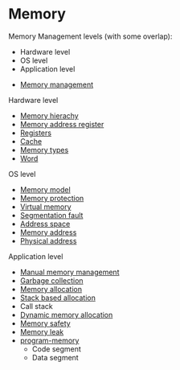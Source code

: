 # Memory

Memory Management levels (with some overlap):
* Hardware level
* OS level
* Application level

- [Memory management](memory-management.md)

Hardware level
- [Memory hierachy](memory-hierarchy.md)
- [Memory address register](./mar.md)
- [Registers](registers.md)
- [Cache](cache.md)
- [Memory types](memory-types.md)
- [Word](word.md)

OS level
- [Memory model](./memory-model.md)
- [Memory protection](./memory-protection.md)
- [Virtual memory](./virtual-memory.md)
- [Segmentation fault](./segmentation-fault.md)
- [Address space](address-space.md)
- [Memory address](./memory-address.md)
- [Physical address](./physical-address.md)

Application level
- [Manual memory management](memory-management-manual.md)
- [Garbage collection](memory-management-gc.md)
- [Memory allocation](memory-allocation.md)
- [Stack based allocation](memory-allocation-stack-based.md)
- Call stack
- [Dynamic memory allocation](memory-allocation-dynamic.md)
- [Memory safety](./memory-safety.md)
- [Memory leak](memory-leak.md)
- [program-memory](program-memory.md)
  - Code segment
  - Data segment
